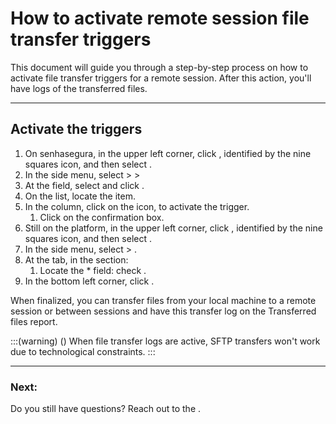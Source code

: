 # How to activate remote session file transfer triggers 

This document will guide you through a step-by-step process on how to activate file transfer triggers for a remote session. After this action, you'll have logs of the transferred files.
***

## Activate the triggers

1. On senhasegura, in the upper left corner, click , identified by the nine squares icon, and then select .
2. In the side menu, select  >   > 
3. At the  field, select  and click .
4. On the list, locate the  item.
5. In the  column, click on the  icon, to activate the trigger.
    1. Click  on the confirmation box.
6. Still on the platform, in the upper left corner, click , identified by the nine squares icon, and then select .
7. In the side menu, select  > .
8. At the  tab, in the  section:
    1. Locate the * field: check . 
9. In the bottom left corner, click .

When finalized, you can transfer files from your local machine to a remote session or between sessions and have this transfer log on the Transferred files report.


:::(warning) ()
When file transfer logs are active, SFTP transfers won't work due to technological constraints.
:::
***

### Next:



Do you still have questions? Reach out to the .